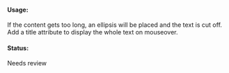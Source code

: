 #### Usage:

If the content gets too long, an ellipsis will be placed and the text is cut off. Add a title attribute to display the whole text on mouseover.

#### Status:

<p class="status review">Needs review</p>
